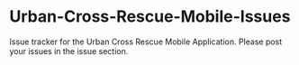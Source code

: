 Urban-Cross-Rescue-Mobile-Issues
================================

Issue tracker for the Urban Cross Rescue Mobile Application. Please post your issues in the issue section.
